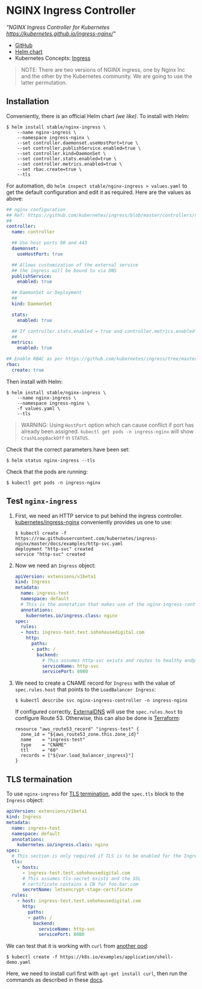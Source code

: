 # NGINX Ingress Controller

*"NGINX Ingress Controller for Kubernetes https://kubernetes.github.io/ingress-nginx/"*

- [GitHub](https://github.com/kubernetes/ingress-nginx)
- [Helm chart](https://github.com/helm/charts/tree/master/stable/nginx-ingress)
- Kubernetes Concepts: [Ingress](https://kubernetes.io/docs/concepts/services-networking/ingress/)

>NOTE: There are two versions of NGINX ingress, one by Nginx Inc and the other by the Kubernetes community. We are going to use the latter permutation.

## Installation

Conveniently, there is an official Helm chart *(we like)*. To install with Helm:

```console
$ helm install stable/nginx-ingress \
    --name nginx-ingress \
    --namespace ingress-nginx \
    --set controller.daemonset.useHostPort=true \
    --set controller.publishService.enabled=true \
    --set controller.kind=DaemonSet \
    --set controller.stats.enabled=true \
    --set controller.metrics.enabled=true \
    --set rbac.create=true \
    --tls
```

For automation, do `helm inspect stable/nginx-ingress > values.yaml` to get the default configuration and edit it as required. Here are the values as above:

```yaml
## nginx configuration
## Ref: https://github.com/kubernetes/ingress/blob/master/controllers/nginx/configuration.md
##
controller:
  name: controller

  ## Use host ports 80 and 443
  daemonset:
    useHostPort: true

  ## Allows customization of the external service
  ## the ingress will be bound to via DNS
  publishService:
    enabled: true

  ## DaemonSet or Deployment
  ##
  kind: DaemonSet

  stats:
    enabled: true

  ## If controller.stats.enabled = true and controller.metrics.enabled = true, Prometheus metrics will be exported
  ##
  metrics:
    enabled: true

## Enable RBAC as per https://github.com/kubernetes/ingress/tree/master/examples/rbac/nginx and https://github.com/kubernetes/ingress/issues/266
rbac:
  create: true
```

Then install with Helm:

```console
$ helm install stable/nginx-ingress \
    --name nginx-ingress \
    --namespace ingress-nginx \
    -f values.yaml \
    --tls
```

>WARNING: Using `HostPort` option which can cause conflict if port has already been assigned. `kubectl get pods -n ingress-nginx` will show `CrashLoopBackOff` in `STATUS`.

Check that the correct parameters have been set:

```console
$ helm status nginx-ingress --tls

```

Check that the pods are running:

```console
$ kubectl get pods -n ingress-nginx
```

## Test `nginx-ingress`

1. First, we need an HTTP service to put behind the ingress controller. [kubernetes/ingress-nginx](https://github.com/kubernetes/ingress-nginx) conveniently provides us one to use:

   ```console
   $ kubectl create -f https://raw.githubusercontent.com/kubernetes/ingress-nginx/master/docs/examples/http-svc.yaml
   deployment "http-svc" created
   service "http-svc" created
   ```

2. Now we need an `Ingress` object:

   ```yaml
   apiVersion: extensions/v1beta1
   kind: Ingress
   metadata:
     name: ingress-test
     namespace: default
     # This is the annotation that makes use of the nginx-ingress-controller
     annotations:
       kubernetes.io/ingress.class: nginx
   spec:
     rules:
     - host: ingress-test.test.sohohousedigital.com
       http:
         paths:
         - path: /
           backend:
             # This assumes http-svc exists and routes to healthy endpoints
             serviceName: http-svc
             servicePort: 8080
   ```

3. We need to create a CNAME record for `Ingress` with the value of `spec.rules.host` that points to the `LoadBalancer Ingress`:

   ```console
   $ kubectl describe svc nginx-ingress-controller -n ingress-nginx
   ```

   If configured correctly, [ExternalDNS](external-dns.md) will use the `spec.rules.host` to configure Route 53. Otherwise, this can also be done is [Terraform](terraform.md):

   ```hcl
   resource "aws_route53_record" "ingress-test" {
     zone_id = "${aws_route53_zone.this.zone_id}"
     name    = "ingress-test"
     type    = "CNAME"
     ttl     = "60"
     records = ["${var.load_balancer_ingress}"]
   }
   ```

## TLS termaination

To use `nginx-ingress` for [TLS termination](https://github.com/kubernetes/ingress-nginx/tree/master/docs/examples/tls-termination), add the `spec.tls` block to the `Ingress` object:

```yaml
apiVersion: extensions/v1beta1
kind: Ingress
metadata:
  name: ingress-test
  namespace: default
  annotations:
    kubernetes.io/ingress.class: nginx
spec:
  # This section is only required if TLS is to be enabled for the Ingress
  tls:
    - hosts:
      - ingress-test.test.sohohousedigital.com
      # This assumes tls-secret exists and the SSL
      # certificate contains a CN for foo.bar.com
      secretName: letsencrypt-stage-certificate
  rules:
    - host: ingress-test.test.sohohousedigital.com
      http:
        paths:
        - path: /
          backend:
            serviceName: http-svc
            servicePort: 8080
```

We can test that it is working with `curl` from [another pod](https://kubernetes.io/docs/tasks/debug-application-cluster/get-shell-running-container/):

```console
$ kubectl create -f https://k8s.io/examples/application/shell-demo.yaml
```

Here, we need to install curl first with `apt-get install curl`, then run the commands as described in these [docs](https://github.com/kubernetes/ingress-nginx/tree/master/docs/examples/tls-termination).
